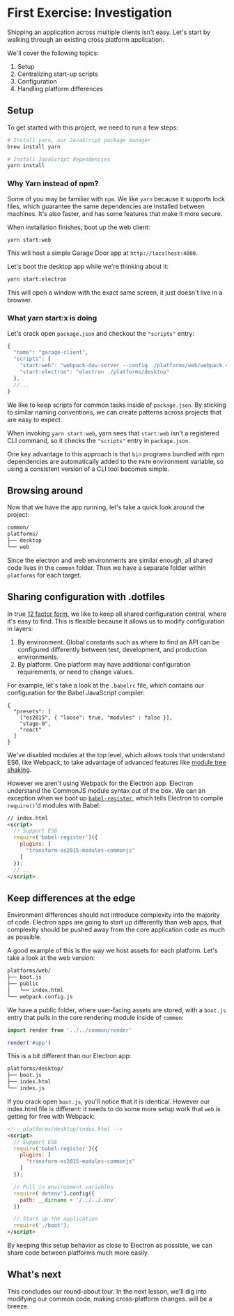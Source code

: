 # First Exercise: Investigation

Shipping an application across multiple clients isn't easy. Let's
start by walking through an existing cross platform application.

We'll cover the following topics:

1. Setup
2. Centralizing start-up scripts
3. Configuration
4. Handling platform differences

## Setup

To get started with this project, we need to run a few steps:

```bash
# Install yarn, our JavaScript package manager
brew install yarn

# Install JavaScript dependencies
yarn install
```

### Why Yarn instead of npm?

Some of you may be familiar with `npm`. We like `yarn` because it
supports lock files, which guarantee the same dependencies are
installed between machines. It's also faster, and has some features
that make it more secure.

When installation finishes, boot up the web client:

```bash
yarn start:web
```

This will host a simple Garage Door app at `http://localhost:4000`.

Let's boot the desktop app while we're thinking about it:

```bash
yarn start:electron
```

This will open a window with the exact same screen, it just doesn't
live in a browser.

### What yarn start:x is doing

Let's crack open `package.json` and checkout the `"scripts"` entry:

```javascript
{
  "name": "garage-client",
  "scripts": {
    "start:web": "webpack-dev-server --config ./platforms/web/webpack.config.js",
    "start:electron": "electron ./platforms/desktop"
  },
  //...
}
```

We like to keep scripts for common tasks inside of `package.json`. By
sticking to similar naming conventions, we can create patterns across
projects that are easy to expect.

When invoking `yarn start:web`, yarn sees that `start:web` isn't a
registered CLI command, so it checks the `"scripts"` entry in
`package.json`.

One key advantage to this approach is that `bin` programs bundled with
npm dependencies are automatically added to the `PATH` environment
variable, so using a consistent version of a CLI tool becomes simple.

## Browsing around

Now that we have the app running, let's take a quick look around the project:

```bash
common/
platforms/
├── desktop
└── web
```

Since the electron and web environments are similar enough, all shared
code lives in the `common` folder. Then we have a separate folder
within `platforms` for each target.

## Sharing configuration with .dotfiles

In true [12 factor form](https://12factor.net/config), we like to keep
all shared configuration central, where it's easy to find. This is
flexible because it allows us to modify configuration in layers:

1. By environment. Global constants such as where to find an API can
   be configured differently between test, development, and
   production environments.
2. By platform. One platform may have additional configuration
   requirements, or need to change values.

For example, let's take a look at the `.babelrc` file, which contains
our configuration for the Babel JavaScript compiler:

```
{
  "presets": [
    ["es2015", { "loose": true, "modules" : false }],
    "stage-0",
    "react"
  ]
}
```

We've disabled modules at the top level, which allows tools that
understand ES6, like Webpack, to take advantage of advanced features
like
[module tree shaking](https://blog.engineyard.com/2016/tree-shaking).

However we aren't using Webpack for the Electron app. Electron
understand the CommonJS module syntax out of the box. We can an
exception when we boot
up [`babel-register`](https://babeljs.io/docs/usage/babel-register/),
which tells Electron to compile `require()`'d modules with Babel:

```html
// index.html
<script>
  // Support ES6
  require('babel-register')({
    plugins: [
      "transform-es2015-modules-commonjs"
    ]
  });
  // ..
</script>
```

## Keep differences at the edge

Environment differences should not introduce complexity into the majority of
code. Electron apps are going to start up differently than web apps,
that complexity should be pushed away from the core application code
as much as possible.

A good example of this is the way we host assets for each
platform. Let's take a look at the web version:

```bash
platforms/web/
├── boot.js
├── public
│   └── index.html
└── webpack.config.js
```

We have a public folder, where user-facing assets are stored, with a
`boot.js` entry that pulls in the core rendering module inside of
`common`:

```javascript
import render from '../../common/render'

render('#app')
```

This is a bit different than our Electron app:

```bash
platforms/desktop/
├── boot.js
├── index.html
└── index.js
```

If you crack open `boot.js`, you'll notice that it is
identical. However our index.html file is different: it needs to do
some more setup work that `web` is getting for free with Webpack:

```html
<!-- platforms/desktop/index.html -->
<script>
  // Support ES6
  require('babel-register')({
    plugins: [
      "transform-es2015-modules-commonjs"
    ]
  });

  // Pull in environment variables
  require('dotenv').config({
    path: __dirname + '/../../.env'
  })

  // Start up the application
  require('./boot');
</script>
```

By keeping this setup behavior as close to Electron as possible, we
can share code between platforms much more easily.

## What's next

This concludes our round-about tour. In the next lesson, we'll dig
into modifying our common code, making cross-platform changes. will be
a breeze.
